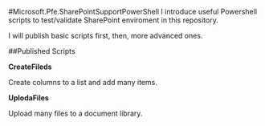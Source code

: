 #Microsoft.Pfe.SharePointSupportPowerShell 
I introduce useful Powershell scripts to test/validate SharePoint enviroment in this repository.

I will publish basic scripts first, then, more advanced ones.

##Published Scripts

**CreateFileds**

Create columns to a list and add many items. 

**UplodaFiles**

Upload many files to a document library.

